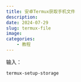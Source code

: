 ```yaml
---
title: 安卓Termux获取手机文件
description: 
date: 2024-07-29
slug: termux-file
image: 
categories:
    - 教程
---
```


输入：
```
termux-setup-storage
```